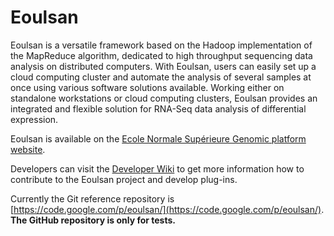 Eoulsan
=======

Eoulsan is a versatile framework based on the Hadoop implementation of the MapReduce algorithm, dedicated to high throughput sequencing data analysis on distributed computers. With Eoulsan, users can easily set up a cloud computing cluster and automate the analysis of several samples at once using various software solutions available. Working either on standalone workstations or cloud computing clusters, Eoulsan provides an integrated and flexible solution for RNA-Seq data analysis of differential expression.

Eoulsan is available on the [Ecole Normale Supérieure Genomic platform website](http://transcriptome.ens.fr/eoulsan).

Developers can visit the [Developer Wiki](http://code.google.com/p/eoulsan/wiki/MainPage) to get more information how to contribute to the Eoulsan project and develop plug-ins.

Currently the Git reference repository is [https://code.google.com/p/eoulsan/](https://code.google.com/p/eoulsan/). **The GitHub repository is only for tests.** 

